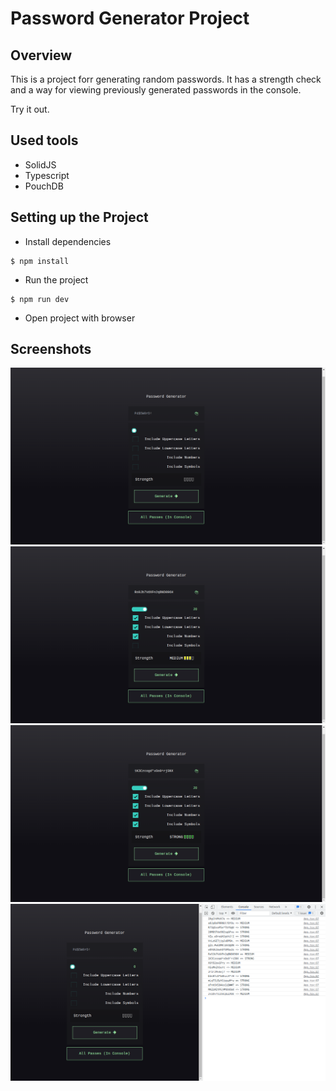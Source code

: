 # Password Generator Project

## Overview

This is a project forr generating random passwords. It has a strength check and a way for viewing previously generated passwords in the console.

Try it out.

## Used tools

- SolidJS
- Typescript
- PouchDB

## Setting up the Project

- Install dependencies

```
$ npm install
```

- Run the project

```
$ npm run dev
```

- Open project with browser

## Screenshots

<div>
    <img src="screenshots/1.png">
    <img src="screenshots/2.png">
    <img src="screenshots/3.png">
    <img src="screenshots/console.png" alt="console">
</div>
